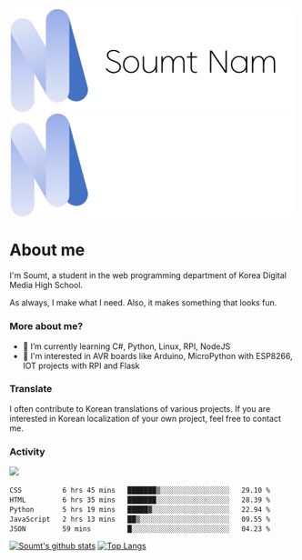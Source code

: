 <p align="center">
  <img src="https://github.com/soumt-r/soumt-r/blob/main/soumt.png?raw=true#gh-light-mode-only" style="width:500px">
  <img src="https://github.com/soumt-r/soumt-r/blob/main/soumt_dark.png?raw=true#gh-dark-mode-only" style="width:500px">
</p>

# About me

I'm Soumt, a student in the web programming department of Korea Digital Media High School.

As always, I make what I need. Also, it makes something that looks fun.

### More about me?
- 🌱 I’m currently learning C#, Python, Linux, RPI, NodeJS
- :pushpin: I'm interested in AVR boards like Arduino, MicroPython with ESP8266, IOT projects with RPI and Flask

### Translate
I often contribute to Korean translations of various projects. If you are interested in Korean localization of your own project, feel free to contact me.

### Activity
<img height="400" img src="https://wakatime.com/share/@soumt_r/0e4d0df5-374b-4c75-8ddb-57d54d739f69.svg"></img>

<!--START_SECTION:waka-->

```txt
CSS          6 hrs 45 mins   ███████▒░░░░░░░░░░░░░░░░░   29.10 %
HTML         6 hrs 35 mins   ███████░░░░░░░░░░░░░░░░░░   28.39 %
Python       5 hrs 19 mins   █████▓░░░░░░░░░░░░░░░░░░░   22.94 %
JavaScript   2 hrs 13 mins   ██▒░░░░░░░░░░░░░░░░░░░░░░   09.55 %
JSON         59 mins         █░░░░░░░░░░░░░░░░░░░░░░░░   04.23 %
```

<!--END_SECTION:waka-->

[![Soumt's github stats](https://github-readme-stats.vercel.app/api?username=soumt-r)](https://github.com/anuraghazra/github-readme-stats)
[![Top Langs](https://github-readme-stats.vercel.app/api/top-langs/?username=soumt-r&layout=compact)](https://github.com/anuraghazra/github-readme-stats)

